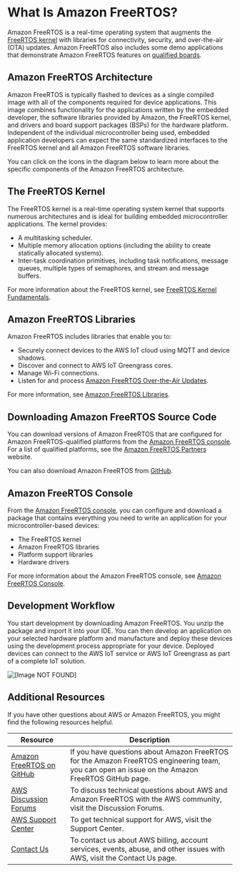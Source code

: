 # What Is Amazon FreeRTOS?<a name="what-is-amazon-freertos"></a>

Amazon FreeRTOS is a real\-time operating system that augments the [FreeRTOS kernel](https://freertos.org/index.html) with libraries for connectivity, security, and over\-the\-air \(OTA\) updates\. Amazon FreeRTOS also includes some demo applications that demonstrate Amazon FreeRTOS features on [qualified boards](https://devices.amazonaws.com/search?page=1&sv=freertos)\.

## Amazon FreeRTOS Architecture<a name="freertos-architecture"></a>

Amazon FreeRTOS is typically flashed to devices as a single compiled image with all of the components required for device applications\. This image combines functionality for the applications written by the embedded developer, the software libraries provided by Amazon, the FreeRTOS kernel, and drivers and board support packages \(BSPs\) for the hardware platform\. Independent of the individual microcontroller being used, embedded application developers can expect the same standardized interfaces to the FreeRTOS kernel and all Amazon FreeRTOS software libraries\.

You can click on the icons in the diagram below to learn more about the specific components of the Amazon FreeRTOS architecture\.



## The FreeRTOS Kernel<a name="freertos-kernel"></a>

The FreeRTOS kernel is a real\-time operating system kernel that supports numerous architectures and is ideal for building embedded microcontroller applications\. The kernel provides:
+ A multitasking scheduler\.
+ Multiple memory allocation options \(including the ability to create statically allocated systems\)\.
+ Inter\-task coordination primitives, including task notifications, message queues, multiple types of semaphores, and stream and message buffers\.

For more information about the FreeRTOS kernel, see [FreeRTOS Kernel Fundamentals](dev-guide-freertos-kernel.md)\.

## Amazon FreeRTOS Libraries<a name="freertos-libraries"></a>

Amazon FreeRTOS includes libraries that enable you to:
+ Securely connect devices to the AWS IoT cloud using MQTT and device shadows\.
+ Discover and connect to AWS IoT Greengrass cores\.
+ Manage Wi\-Fi connections\.
+ Listen for and process [Amazon FreeRTOS Over\-the\-Air Updates](freertos-ota-dev.md)\.

For more information, see [Amazon FreeRTOS Libraries](https://docs.aws.amazon.com/freertos/latest/userguide/dev-guide-freertos-libraries.html)\.

## Downloading Amazon FreeRTOS Source Code<a name="freertos-mds-projects-github"></a>

You can download versions of Amazon FreeRTOS that are configured for Amazon FreeRTOS\-qualified platforms from the [Amazon FreeRTOS console]()\. For a list of qualified platforms, see the [Amazon FreeRTOS Partners](https://aws.amazon.com/freertos/partners/) website\.

You can also download Amazon FreeRTOS from [GitHub](https://github.com/aws/amazon-freertos)\.

## Amazon FreeRTOS Console<a name="freertos-console"></a>

From the [Amazon FreeRTOS console](https://console.aws.amazon.com/freertos), you can configure and download a package that contains everything you need to write an application for your microcontroller\-based devices:
+ The FreeRTOS kernel
+ Amazon FreeRTOS libraries
+ Platform support libraries
+ Hardware drivers

For more information about the Amazon FreeRTOS console, see [Amazon FreeRTOS Console](freertos-ocw.md)\.

## Development Workflow<a name="development-workflow"></a>

You start development by downloading Amazon FreeRTOS\. You unzip the package and import it into your IDE\. You can then develop an application on your selected hardware platform and manufacture and deploy these devices using the development process appropriate for your device\. Deployed devices can connect to the AWS IoT service or AWS IoT Greengrass as part of a complete IoT solution\.

![\[Image NOT FOUND\]](http://docs.aws.amazon.com/freertos/latest/userguide/images/afr-getting-started-workflow.png)

## Additional Resources<a name="resources"></a>

If you have other questions about AWS or Amazon FreeRTOS, you might find the following resources helpful\.


| Resource | Description | 
| --- | --- | 
| [Amazon FreeRTOS on GitHub](https://github.com/aws/amazon-freertos/issues) | If you have questions about Amazon FreeRTOS for the Amazon FreeRTOS engineering team, you can open an issue on the Amazon FreeRTOS GitHub page\. | 
|  [AWS Discussion Forums](https://forums.aws.amazon.com/)  | To discuss technical questions about AWS and Amazon FreeRTOS with the AWS community, visit the Discussion Forums\. | 
|  [AWS Support Center](https://aws.amazon.com/support) |  To get technical support for AWS, visit the Support Center\.  | 
| [Contact Us](https://aws.amazon.com/contact-us/) |  To contact us about AWS billing, account services, events, abuse, and other issues with AWS, visit the Contact Us page\.  | 